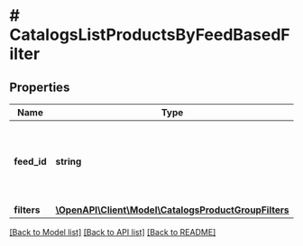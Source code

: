 # # CatalogsListProductsByFeedBasedFilter

## Properties

Name | Type | Description | Notes
------------ | ------------- | ------------- | -------------
**feed_id** | **string** | Catalog Feed id pertaining to the catalog product group filter. |
**filters** | [**\OpenAPI\Client\Model\CatalogsProductGroupFilters**](CatalogsProductGroupFilters.md) |  |

[[Back to Model list]](../../README.md#models) [[Back to API list]](../../README.md#endpoints) [[Back to README]](../../README.md)
